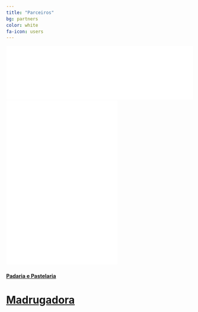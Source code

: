 ```yaml
---
title: "Parceiros"
bg: partners
color: white
fa-icon: users
---
```


<div class="row partners">
  <div class="col s12 partner valign">
    <a href="http://eurotux.com" target="blank"><img src="img/partners/eurotux.png"/></a>
  </div>
  <div class="col s12 partner valign">
    <a href="http://subvisual.co" target="blank"><img src="img/partners/subvisual.png"/></a>
  </div>
  <div class="col s12 partner valign">
    <a href="https://www.facebook.com/padariaepastelaria.madrugadora" target="blank">
      <h4> Padaria e Pastelaria </h4>
      <h1> Madrugadora </h1>
    </a>
  </div>
</div>
